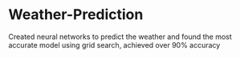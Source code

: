 # Weather-Prediction
Created neural networks to predict the weather and found the most accurate model using grid search, achieved over 90% accuracy
